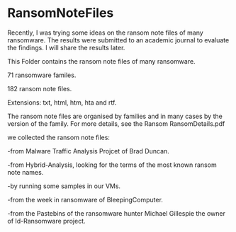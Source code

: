 # RansomNoteFiles
Recently, I was trying some ideas on the ransom note files of many ransomware. The results were submitted to an academic journal to evaluate the findings. I will share the results later.

This Folder contains the ransom note files of many ransomware.

71 ransomware familes.

182 ransom note files.

Extensions: txt, html, htm, hta and rtf.

The ransom note files are organised by families and in many cases by the version of the family. For more details, see the Ransom RansomDetails.pdf

we collected the ransom note files:

-from Malware Traffic Analysis Projcet of Brad Duncan.

-from Hybrid-Analysis, looking for the terms of the most known ransom note names.

-by running some samples in our VMs.

-from the week in ransomware of BleepingComputer.

-from the Pastebins of the ransomware hunter Michael Gillespie the owner of Id-Ransomware project.
